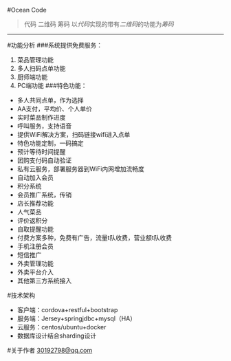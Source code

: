 #Ocean Code
> 代码
> 二维码
> 筹码
以*代码*实现的带有*二维码*的功能为*筹码*
----------
#功能分析
###系统提供免费服务：
1. 菜品管理功能
2. 多人扫码点单功能
3. 厨师端功能
4. PC端功能
###特色功能：
- 多人共同点单，作为选择
- AA支付，平均价、个人单价
- 实时菜品制作进度
- 呼叫服务，支持语音
- 提供WiFi解决方案，扫码链接wifi进入点单
- 特色功能定制，一码搞定
- 预计等待时间提醒
- 团购支付码自动验证
- 私有云服务，部署服务器到WiFi内网增加流畅度
- 自动加入会员
- 积分系统
- 会员推广系统，传销
- 店长推荐功能
- 人气菜品
- 评价返积分
- 自取提醒功能
- 付费方案多种，免费有广告，流量t队收费，营业额t队收费
- 手机注册会员
- 短信推广
- 外卖管理功能
- 外卖平台介入
- 其他第三方系统接入

#技术架构
- 客户端：cordova+restful+bootstrap
- 服务端：Jersey+springjdbc+mysql（HA）
- 云服务：centos/ubuntu+docker
- 数据库设计结合sharding设计

#关于作者
30192798@qq.com